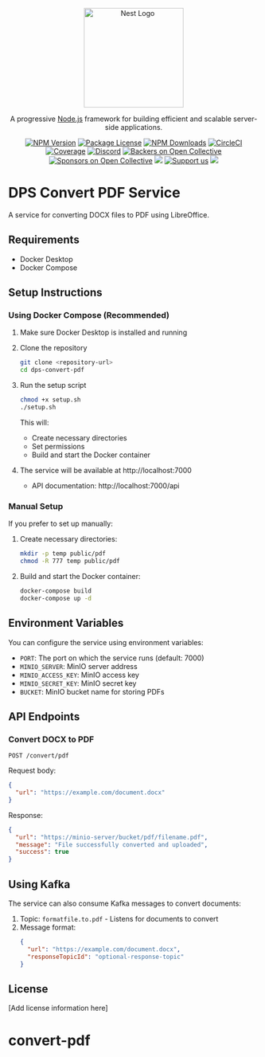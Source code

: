 <p align="center">
  <a href="http://nestjs.com/" target="blank"><img src="https://nestjs.com/img/logo-small.svg" width="200" alt="Nest Logo" /></a>
</p>

[circleci-image]: https://img.shields.io/circleci/build/github/nestjs/nest/master?token=abc123def456
[circleci-url]: https://circleci.com/gh/nestjs/nest

  <p align="center">A progressive <a href="http://nodejs.org" target="_blank">Node.js</a> framework for building efficient and scalable server-side applications.</p>
    <p align="center">
<a href="https://www.npmjs.com/~nestjscore" target="_blank"><img src="https://img.shields.io/npm/v/@nestjs/core.svg" alt="NPM Version" /></a>
<a href="https://www.npmjs.com/~nestjscore" target="_blank"><img src="https://img.shields.io/npm/l/@nestjs/core.svg" alt="Package License" /></a>
<a href="https://www.npmjs.com/~nestjscore" target="_blank"><img src="https://img.shields.io/npm/dm/@nestjs/common.svg" alt="NPM Downloads" /></a>
<a href="https://circleci.com/gh/nestjs/nest" target="_blank"><img src="https://img.shields.io/circleci/build/github/nestjs/nest/master" alt="CircleCI" /></a>
<a href="https://coveralls.io/github/nestjs/nest?branch=master" target="_blank"><img src="https://coveralls.io/repos/github/nestjs/nest/badge.svg?branch=master#9" alt="Coverage" /></a>
<a href="https://discord.gg/G7Qnnhy" target="_blank"><img src="https://img.shields.io/badge/discord-online-brightgreen.svg" alt="Discord"/></a>
<a href="https://opencollective.com/nest#backer" target="_blank"><img src="https://opencollective.com/nest/backers/badge.svg" alt="Backers on Open Collective" /></a>
<a href="https://opencollective.com/nest#sponsor" target="_blank"><img src="https://opencollective.com/nest/sponsors/badge.svg" alt="Sponsors on Open Collective" /></a>
  <a href="https://paypal.me/kamilmysliwiec" target="_blank"><img src="https://img.shields.io/badge/Donate-PayPal-ff3f59.svg"/></a>
    <a href="https://opencollective.com/nest#sponsor"  target="_blank"><img src="https://img.shields.io/badge/Support%20us-Open%20Collective-41B883.svg" alt="Support us"></a>
  <a href="https://twitter.com/nestframework" target="_blank"><img src="https://img.shields.io/twitter/follow/nestframework.svg?style=social&label=Follow"></a>
</p>
  <!--[![Backers on Open Collective](https://opencollective.com/nest/backers/badge.svg)](https://opencollective.com/nest#backer)
  [![Sponsors on Open Collective](https://opencollective.com/nest/sponsors/badge.svg)](https://opencollective.com/nest#sponsor)-->

# DPS Convert PDF Service

A service for converting DOCX files to PDF using LibreOffice.

## Requirements

- Docker Desktop
- Docker Compose

## Setup Instructions

### Using Docker Compose (Recommended)

1. Make sure Docker Desktop is installed and running

2. Clone the repository
   ```bash
   git clone <repository-url>
   cd dps-convert-pdf
   ```

3. Run the setup script
   ```bash
   chmod +x setup.sh
   ./setup.sh
   ```

   This will:
   - Create necessary directories
   - Set permissions
   - Build and start the Docker container

4. The service will be available at http://localhost:7000
   - API documentation: http://localhost:7000/api

### Manual Setup

If you prefer to set up manually:

1. Create necessary directories:
   ```bash
   mkdir -p temp public/pdf
   chmod -R 777 temp public/pdf
   ```

2. Build and start the Docker container:
   ```bash
   docker-compose build
   docker-compose up -d
   ```

## Environment Variables

You can configure the service using environment variables:

- `PORT`: The port on which the service runs (default: 7000)
- `MINIO_SERVER`: MinIO server address
- `MINIO_ACCESS_KEY`: MinIO access key
- `MINIO_SECRET_KEY`: MinIO secret key
- `BUCKET`: MinIO bucket name for storing PDFs

## API Endpoints

### Convert DOCX to PDF

```
POST /convert/pdf
```

Request body:
```json
{
  "url": "https://example.com/document.docx"
}
```

Response:
```json
{
  "url": "https://minio-server/bucket/pdf/filename.pdf",
  "message": "File successfully converted and uploaded",
  "success": true
}
```

## Using Kafka

The service can also consume Kafka messages to convert documents:

1. Topic: `formatfile.to.pdf` - Listens for documents to convert
2. Message format:
   ```json
   {
     "url": "https://example.com/document.docx",
     "responseTopicId": "optional-response-topic"
   }
   ```

## License

[Add license information here]
# convert-pdf
